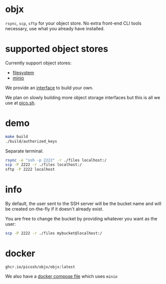 # objx

`rsync`, `scp`, `sftp` for your object store. No extra front-end CLI tools
necessary, use what you already have installed.

# supported object stores

Currently support object stores:

- [filesystem](https://github.com/picosh/objx/blob/9e920bd907fca88ad90a300b02254464e3f598fb/storage/fs.go#L1)
- [minio](https://github.com/picosh/objx/blob/9e920bd907fca88ad90a300b02254464e3f598fb/storage/minio.go#L1)

We provide an
[interface](https://github.com/picosh/objx/blob/9e920bd907fca88ad90a300b02254464e3f598fb/storage/storage.go#L1)
to build your own.

We plan on slowly building more object storage interfaces but this is all we use
at [pico.sh](http://pico.sh).

# demo

```bash
make build
./build/authorized_keys
```

Separate terminal:

```bash
rsync -e "ssh -p 2222" -r ./files localhost:/
scp -P 2222 -r ./files localhost:/
sftp -P 2222 localhost
```

# info

By default, the user sent to the SSH server will be the bucket name and will be
created on-the-fly if it doesn't already exist.

You are free to change the bucket by providing whatever you want as the user:

```bash
scp -P 2222 -r ./files mybucket@localhost:/
```

# docker

```
ghcr.io/picosh/objx/objx:latest
```

We also have a
[docker compose file](https://github.com/picosh/objx/blob/305f252057d73d69a15b03cdf364596040f3735d/docker-compose.yml#L1)
which uses `minio`
